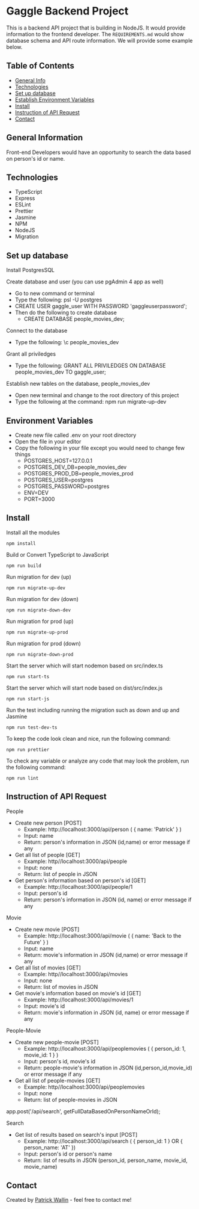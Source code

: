 # Gaggle Backend Project
This is a backend API project that is building in NodeJS.  It would provide information to the frontend developer.  The `REQUIREMENTS.md` would show database schema and API route information.  We will provide some example below.

## Table of Contents
* [General Info](#general-information)
* [Technologies](#technologies)
* [Set up database](#set-up-database)
* [Establish Environment Variables](#establish-environment-variables)
* [Install](#install)
* [Instruction of API Request](#instruction-of-api-request)
* [Contact](#contact)

## General Information
Front-end Developers would have an opportunity to search the data based on person's id or name.  

## Technologies 
- TypeScript
- Express
- ESLint
- Prettier
- Jasmine
- NPM
- NodeJS
- Migration

## Set up database

Install PostgresSQL

Create database and user (you can use pgAdmin 4 app as well)
- Go to new command or terminal
- Type the following: psl -U postgres
- CREATE USER gaggle_user WITH PASSWORD 'gaggleuserpassword';
- Then do the following to create database
  - CREATE DATABASE people_movies_dev;

Connect to the database
- Type the following: \c people_movies_dev

Grant all priviledges
- Type the following: GRANT ALL PRIVILEDGES ON DATABASE people_movies_dev TO gaggle_user;

Establish new tables on the database, people_movies_dev
- Open new terminal and change to the root directory of this project
- Type the following at the command: npm run migrate-up-dev

## Environment Variables
- Create new file called .env on your root directory
- Open the file in your editor
- Copy the following in your file except you would need to change few things
  - POSTGRES_HOST=127.0.0.1
  - POSTGRES_DEV_DB=people_movies_dev
  - POSTGRES_PROD_DB=people_movies_prod
  - POSTGRES_USER=postgres
  - POSTGRES_PASSWORD=postgres
  - ENV=DEV
  - PORT=3000
  
## Install
Install all the modules
```
npm install
```
Build or Convert TypeScript to JavaScript
```
npm run build
```
Run migration for dev (up)
```
npm run migrate-up-dev
```
Run migration for dev (down)
```
npm run migrate-down-dev
```
Run migration for prod (up)
```
npm run migrate-up-prod
```
Run migration for prod (down)
```
npm run migrate-down-prod
```
Start the server which will start nodemon based on src/index.ts
```
npm run start-ts 
```
Start the server which will start node based on dist/src/index.js
```
npm run start-js 
```
Run the test including running the migration such as down and up and Jasmine
```
npm run test-dev-ts  
```
To keep the code look clean and nice, run the following command:
```
npm run prettier
```
To check any variable or analyze any code that may look the problem, run the following command:
```
npm run lint
```

## Instruction of API Request
People 
- Create new person [POST]
  - Example: http://localhost:3000/api/person ( { name: 'Patrick' } )
  - Input: name
  - Return: person's information in JSON (id,name) or error message if any
- Get all list of people [GET]
  - Example: http//localhost:3000/api/people
  - Input: none 
  - Return: list of people in JSON
- Get person's information based on person's id [GET]
  - Example: http://localhost:3000/api/people/1
  - Input: person's id
  - Return: person's information in JSON (id, name) or error message if any

Movie
- Create new movie [POST]
  - Example: http://localhost:3000/api/movie ( { name: 'Back to the Future' } )
  - Input: name
  - Return: movie's information in JSON (id,name) or error message if any
- Get all list of movies [GET]
  - Example: http//localhost:3000/api/movies
  - Input: none 
  - Return: list of movies in JSON
- Get movie's information based on movie's id [GET]
  - Example: http://localhost:3000/api/movies/1
  - Input: movie's id
  - Return: movie's information in JSON (id, name) or error message if any

People-Movie
- Create new people-movie [POST]
  - Example: http://localhost:3000/api/peoplemovies ( { person_id: 1, movie_id: 1 } )
  - Input: person's id, movie's id
  - Return: people-movie's information in JSON (id,person_id,movie_id) or error message if any
- Get all list of people-movies [GET]
  - Example: http//localhost:3000/api/peoplemovies
  - Input: none 
  - Return: list of people-movies in JSON

app.post('/api/search', getFullDataBasedOnPersonNameOrId);

Search
- Get list of results based on search's input [POST]
  - Example: http://localhost:3000/api/search ( { person_id: 1 } OR { person_name: 'AT' })
  - Input: person's id or person's name
  - Return: list of results in JSON (person_id, person_name, movie_id, movie_name)
  
## Contact
Created by [Patrick Wallin](https://www.linkedin.com/in/patrick-wallin) - feel free to contact me!


